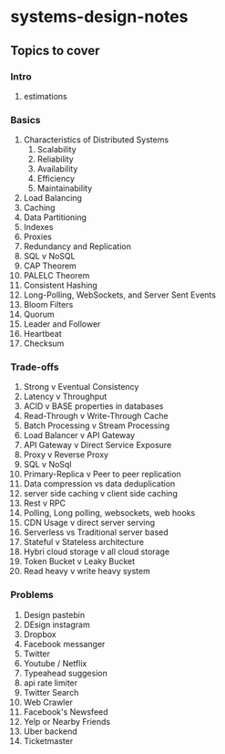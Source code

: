 # systems-design-notes

## Topics to cover

### Intro

1. estimations

### Basics

1. Characteristics of Distributed Systems
   1. Scalability
   2. Reliability
   3. Availability
   4. Efficiency
   5. Maintainability
1. Load Balancing
1. Caching
1. Data Partitioning
1. Indexes
1. Proxies
1. Redundancy and Replication
1. SQL v NoSQL
1. CAP Theorem
1. PALELC Theorem
1. Consistent Hashing
1. Long-Polling, WebSockets, and Server Sent Events
1. Bloom Filters
1. Quorum
1. Leader and Follower
1. Heartbeat
1. Checksum

### Trade-offs

1. Strong v Eventual Consistency
1. Latency v Throughput
1. ACID v BASE properties in databases
1. Read-Through v Write-Through Cache
1. Batch Processing v Stream Processing
1. Load Balancer v API Gateway
1. API Gateway v Direct Service Exposure
1. Proxy v Reverse Proxy
1. SQL v NoSql
1. Primary-Replica v Peer to peer replication
1. Data compression vs data deduplication
1. server side caching v client side caching
1. Rest v RPC
1. Polling, Long polling, websockets, web hooks
1. CDN Usage v direct server serving
1. Serverless vs Traditional server based
1. Stateful v Stateless architecture
1. Hybri cloud storage v all cloud storage
1. Token Bucket v Leaky Bucket
1. Read heavy v write heavy system

### Problems

1. Design pastebin
1. DEsign instagram
1. Dropbox
1. Facebook messanger
1. Twitter
1. Youtube / Netflix
1. Typeahead suggesion
1. api rate limiter
1. Twitter Search
1. Web Crawler
1. Facebook's Newsfeed
1. Yelp or Nearby Friends
1. Uber backend
1. Ticketmaster
